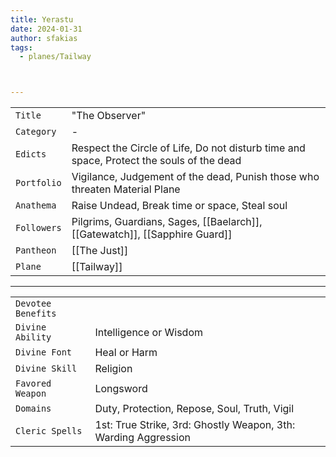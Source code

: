 ```yaml
---
title: Yerastu
date: 2024-01-31
author: sfakias
tags:
  - planes/Tailway



---
```

| | |
| --- | --- |
| `Title` | "The Observer" |
| `Category` | - |
| `Edicts` | Respect the Circle of Life, Do not disturb time and space, Protect the souls of the dead |
| `Portfolio` | Vigilance, Judgement of the dead, Punish those who threaten Material Plane |
| `Anathema` | Raise Undead, Break time or space, Steal soul |
| `Followers` | Pilgrims, Guardians, Sages, [[Baelarch]], [[Gatewatch]], [[Sapphire Guard]] |
| `Pantheon` | [[The Just]] |
| `Plane` | [[Tailway]] |

---
| | |
| --- | --- |
| `Devotee Benefits` |
| `Divine Ability` | Intelligence or Wisdom |
| `Divine Font` | Heal or Harm |
| `Divine Skill` | Religion |
| `Favored Weapon` | Longsword |
| `Domains` | Duty, Protection, Repose, Soul, Truth, Vigil |
| `Cleric Spells` | 1st: True Strike, 3rd: Ghostly Weapon, 3th: Warding Aggression |
